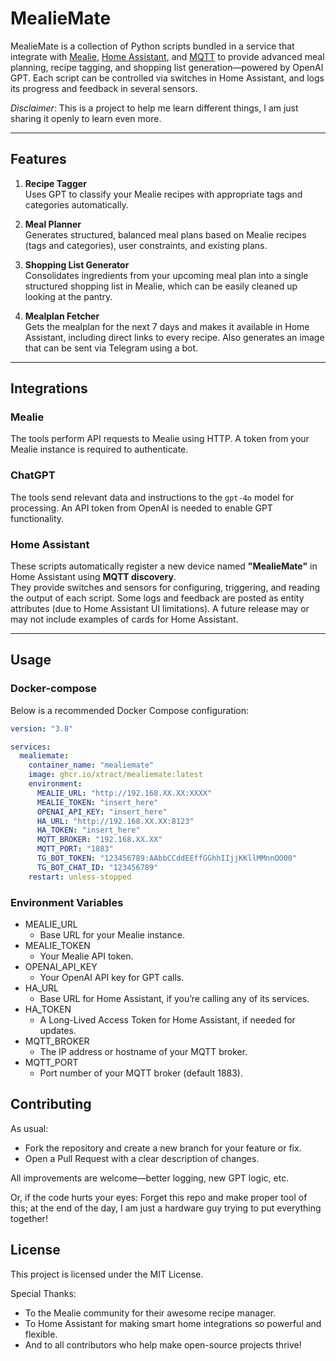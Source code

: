 # MealieMate

MealieMate is a collection of Python scripts bundled in a service that integrate with [Mealie](https://github.com/hay-kot/mealie), [Home Assistant](https://www.home-assistant.io/), and [MQTT](https://mqtt.org/) to provide advanced meal planning, recipe tagging, and shopping list generation—powered by OpenAI GPT. Each script can be controlled via switches in Home Assistant, and logs its progress and feedback in several sensors.

*Disclaimer*: This is a project to help me learn different things, I am just sharing it openly to learn even more. 

---

## Features

1. **Recipe Tagger**  
   Uses GPT to classify your Mealie recipes with appropriate tags and categories automatically.

2. **Meal Planner**  
   Generates structured, balanced meal plans based on Mealie recipes (tags and categories), user constraints, and existing plans.

3. **Shopping List Generator**  
   Consolidates ingredients from your upcoming meal plan into a single structured shopping list in Mealie, which can be easily cleaned up looking at the pantry.

5. **Mealplan Fetcher**  
   Gets the mealplan for the next 7 days and makes it available in Home Assistant, including direct links to every recipe. Also generates an image that can be sent via Telegram using a bot. 

---

## Integrations

### Mealie

The tools perform API requests to Mealie using HTTP. A token from your Mealie instance is required to authenticate.

### ChatGPT

The tools send relevant data and instructions to the `gpt-4o` model for processing. An API token from OpenAI is needed to enable GPT functionality.

### Home Assistant

These scripts automatically register a new device named **"MealieMate"** in Home Assistant using **MQTT discovery**.  
They provide switches and sensors for configuring, triggering, and reading the output of each script. Some logs and feedback are posted as entity attributes (due to Home Assistant UI limitations). A future release may or may not include examples of cards for Home Assistant. 

---

## Usage

### Docker-compose

Below is a recommended Docker Compose configuration:

```yaml
version: "3.8"

services:
  mealiemate:
    container_name: "mealiemate"
    image: ghcr.io/xtract/mealiemate:latest
    environment:
      MEALIE_URL: "http://192.168.XX.XX:XXXX"
      MEALIE_TOKEN: "insert_here"
      OPENAI_API_KEY: "insert_here"
      HA_URL: "http://192.168.XX.XX:8123"
      HA_TOKEN: "insert_here"
      MQTT_BROKER: "192.168.XX.XX"
      MQTT_PORT: "1883"
      TG_BOT_TOKEN: "123456789:AAbbCCddEEffGGhhIIjjKKllMMnnOO00"
      TG_BOT_CHAT_ID: "123456789"
    restart: unless-stopped
```

### Environment Variables

- MEALIE_URL
    - Base URL for your Mealie instance.
- MEALIE_TOKEN
    - Your Mealie API token.
- OPENAI_API_KEY
    - Your OpenAI API key for GPT calls.
- HA_URL
    - Base URL for Home Assistant, if you’re calling any of its services.
- HA_TOKEN
    - A Long-Lived Access Token for Home Assistant, if needed for updates.
- MQTT_BROKER
    - The IP address or hostname of your MQTT broker.
- MQTT_PORT
    - Port number of your MQTT broker (default 1883).

## Contributing
As usual: 

- Fork the repository and create a new branch for your feature or fix.
- Open a Pull Request with a clear description of changes.

All improvements are welcome—better logging, new GPT logic, etc. 

Or, if the code hurts your eyes: 
Forget this repo and make proper tool of this; at the end of the day, I am just a hardware guy trying to put everything together!


## License

This project is licensed under the MIT License.

Special Thanks:

- To the Mealie community for their awesome recipe manager.
- To Home Assistant for making smart home integrations so powerful and flexible.
- And to all contributors who help make open-source projects thrive!
